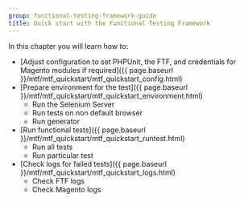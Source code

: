 ```yaml
---
group: functional-testing-framework-guide
title: Quick start with the Functional Testing Framework
---
```


In this chapter you will learn how to:

- [Adjust configuration to set PHPUnit, the FTF, and credentials for Magento modules if required]({{ page.baseurl }}/mtf/mtf_quickstart/mtf_quickstart_config.html)
- [Prepare environment for the test]({{ page.baseurl }}/mtf/mtf_quickstart/mtf_quickstart_environment.html)
  - Run the Selenium Server
  - Run tests on non default browser
  - Run generator
- [Run functional tests]({{ page.baseurl }}/mtf/mtf_quickstart/mtf_quickstart_runtest.html)
  - Run all tests
  - Run particular test
- [Check logs for failed tests]({{ page.baseurl }}/mtf/mtf_quickstart/mtf_quickstart_logs.html)
  - Check FTF logs
  - Check Magento logs
